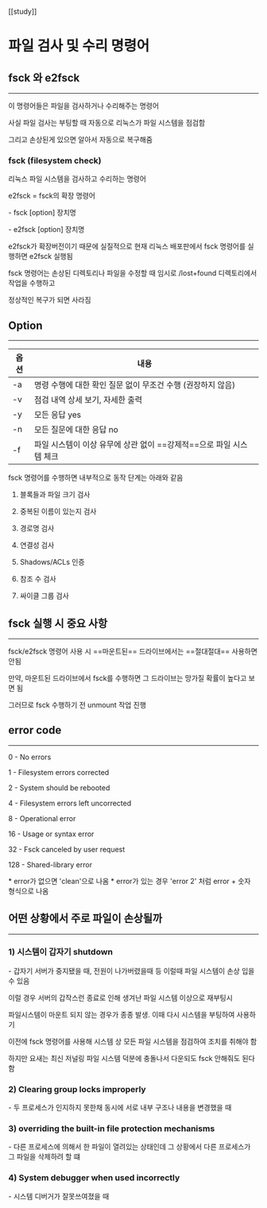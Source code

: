 [[study]]
# 파일 검사 및 수리 명령어

## fsck 와 e2fsck
---------------------
이 명령어들은 파일을 검사하거나 수리해주는 명령어

사실 파일 검사는 부팅할 때 자동으로 리눅스가 파일 시스템을 점검함

그리고 손상된게 있으면 알아서 자동으로 복구해줌

### fsck (filesystem check)
리눅스 파일 시스템을 검사하고 수리하는 명령어

e2fsck = fsck의 확장 명령어

\- fsck [option] 장치명

\- e2fsck [option] 장치명

e2fsck가 확장버전이기 때문에 실질적으로 현재 리눅스 배포판에서 fsck 명령어를 실행하면 e2fsck 실행됨

fsck 명령어는 손상된 디렉토리나 파일을 수정할 때 임시로 /lost+found 디렉토리에서 작업을 수행하고

정상적인 복구가 되면 사라짐

## Option
-----------
|옵션|내용|
|---|---|
|-a|명령 수행에 대한 확인 질문 없이 무조건 수행 (권장하지 않음)|
|-v|점검 내역 상세 보기, 자세한 출력|
|-y|모든 응답 yes|
|-n|모든 질문에 대한 응답 no|
|-f|파일 시스템이 이상 유무에 상관 없이 ==강제적==으로 파일 시스템 체크|



fsck 명령어를 수행하면 내부적으로 동작 단계는 아래와 같음

1. 블록들과 파일 크기 검사

2. 중복된 이름이 있는지 검사

3. 경로명 검사

4. 연결성 검사

5. Shadows/ACLs 인증

6. 참조 수 검사

7. 싸이클 그룹 검사


## fsck 실행 시 중요 사항
-------------------------------
fsck/e2fsck 명령어 사용 시 ==마운트된== 드라이브에서는 ==절대절대== 사용하면 안됨

만약, 마운트된 드라이브에서 fsck를 수행하면 그 드라이브는 망가질 확률이 높다고 보면 됨

그러므로 fsck 수행하기 전 unmount 작업 진행 


## error code
---------------
0 - No errors

1 - Filesystem errors corrected

2 - System should be rebooted

4 - Filesystem errors left uncorrected

8 - Operational error

16 - Usage or syntax error

32 - Fsck canceled by user request

128 - Shared-library error

\* error가 없으면 'clean'으로 나옴
\* error가 있는 경우 'error 2' 처럼 error + 숫자 형식으로 나옴


## 어떤 상황에서 주로 파일이 손상될까
----------------------------------------------
### 1) 시스템이 갑자기 shutdown
\- 갑자기 서버가 중지됐을 때, 전원이 나가버렸을때 등 이럴때 파일 시스템이 손상 입을 수 있음

이럴 경우 서버의 갑작스런 종료로 인해 생겨난 파일 시스템 이상으로 재부팅시 

파일시스템이 마운트 되지 않는 경우가 종종 발생. 이때 다시 시스템을 부팅하여 사용하기 

이전에 fsck 명령어를 사용해 시스템 상 모든 파일 시스템을 점검하여 조치를 취해야 함 

하지만 요새는 최신 저널링 파일 시스템 덕분에 충돌나서 다운되도 fsck 안해줘도 된다 함

### 2) Clearing group locks improperly
\- 두 프로세스가 인지하지 못한채 동시에 서로 내부 구조나 내용을 변경했을 때

### 3) overriding the built-in file protection mechanisms
\- 다른 프로세스에 의해서 한 파일이 열려있는 상태인데 그 상황에서 다른 프로세스가 그 파일을 삭제하려 할 떄

### 4) System debugger when used incorrectly 
\- 시스템 디버거가 잘못쓰여졌을 때






